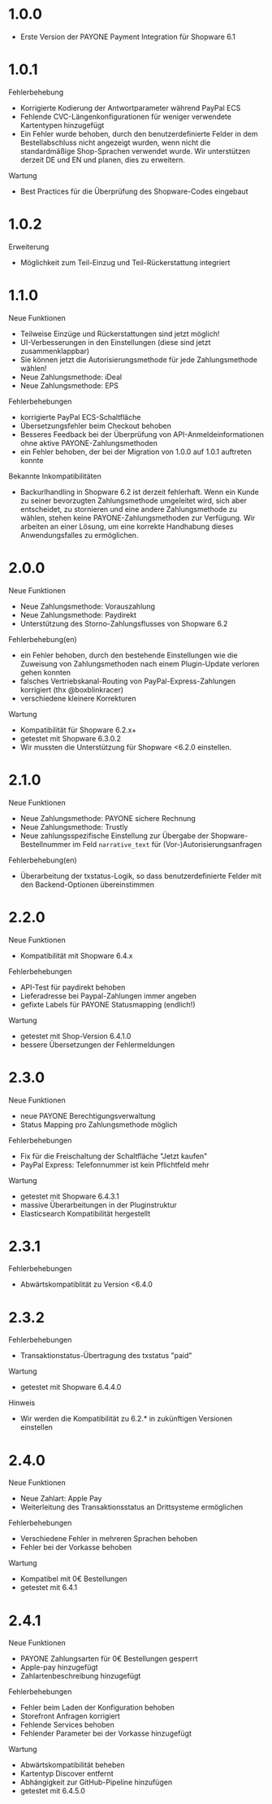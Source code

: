 # 1.0.0
- Erste Version der PAYONE Payment Integration für Shopware 6.1

# 1.0.1
Fehlerbehebung

* Korrigierte Kodierung der Antwortparameter während PayPal ECS
* Fehlende CVC-Längenkonfigurationen für weniger verwendete Kartentypen hinzugefügt
* Ein Fehler wurde behoben, durch den benutzerdefinierte Felder in dem Bestellabschluss nicht angezeigt wurden, wenn nicht die standardmäßige Shop-Sprachen verwendet wurde. Wir unterstützen derzeit DE und EN und planen, dies zu erweitern.

Wartung

* Best Practices für die Überprüfung des Shopware-Codes eingebaut

# 1.0.2
Erweiterung

* Möglichkeit zum Teil-Einzug und Teil-Rückerstattung integriert

# 1.1.0

Neue Funktionen

* Teilweise Einzüge und Rückerstattungen sind jetzt möglich!
* UI-Verbesserungen in den Einstellungen (diese sind jetzt zusammenklappbar)
* Sie können jetzt die Autorisierungsmethode für jede Zahlungsmethode wählen!
* Neue Zahlungsmethode: iDeal
* Neue Zahlungsmethode: EPS

Fehlerbehebungen

* korrigierte PayPal ECS-Schaltfläche
* Übersetzungsfehler beim Checkout behoben
* Besseres Feedback bei der Überprüfung von API-Anmeldeinformationen ohne aktive PAYONE-Zahlungsmethoden
* ein Fehler behoben, der bei der Migration von 1.0.0 auf 1.0.1 auftreten konnte

Bekannte Inkompatibilitäten

* Backurlhandling in Shopware 6.2 ist derzeit fehlerhaft. Wenn ein Kunde zu seiner bevorzugten Zahlungsmethode umgeleitet wird, sich aber entscheidet, zu stornieren und eine andere Zahlungsmethode zu wählen, stehen keine PAYONE-Zahlungsmethoden zur Verfügung. Wir arbeiten an einer Lösung, um eine korrekte Handhabung dieses Anwendungsfalles zu ermöglichen.

# 2.0.0

Neue Funktionen
 
* Neue Zahlungsmethode: Vorauszahlung
* Neue Zahlungsmethode: Paydirekt
* Unterstützung des Storno-Zahlungsflusses von Shopware 6.2
 
Fehlerbehebung(en)
 
* ein Fehler behoben, durch den bestehende Einstellungen wie die Zuweisung von Zahlungsmethoden nach einem Plugin-Update verloren gehen konnten
* falsches Vertriebskanal-Routing von PayPal-Express-Zahlungen korrigiert (thx @boxblinkracer)
* verschiedene kleinere Korrekturen
 
Wartung

* Kompatibilität für Shopware 6.2.x+
* getestet mit Shopware 6.3.0.2
* Wir mussten die Unterstützung für Shopware <6.2.0 einstellen.

# 2.1.0

Neue Funktionen

* Neue Zahlungsmethode: PAYONE sichere Rechnung
* Neue Zahlungsmethode: Trustly
* Neue zahlungsspezifische Einstellung zur Übergabe der Shopware-Bestellnummer im Feld `narrative_text` für (Vor-)Autorisierungsanfragen

Fehlerbehebung(en)

* Überarbeitung der txstatus-Logik, so dass benutzerdefinierte Felder mit den Backend-Optionen übereinstimmen

# 2.2.0

Neue Funktionen
 
* Kompatibilität mit Shopware 6.4.x
 
Fehlerbehebungen
 
* API-Test für paydirekt behoben
* Lieferadresse bei Paypal-Zahlungen immer angeben
* gefixte Labels für PAYONE Statusmapping (endlich!) 
 
Wartung
 
* getestet mit Shop-Version 6.4.1.0
* bessere Übersetzungen der Fehlermeldungen


# 2.3.0

Neue Funktionen
 
* neue PAYONE Berechtigungsverwaltung
* Status Mapping pro Zahlungsmethode möglich
 
Fehlerbehebungen
 
* Fix für die Freischaltung der Schaltfläche "Jetzt kaufen"
* PayPal Express: Telefonnummer ist kein Pflichtfeld mehr
 
Wartung
 
* getestet mit Shopware 6.4.3.1
* massive Überarbeitungen in der Pluginstruktur
* Elasticsearch Kompatibilität hergestellt

# 2.3.1

Fehlerbehebungen

* Abwärtskompatiblität zu Version <6.4.0

# 2.3.2

Fehlerbehebungen

* Transaktionstatus-Übertragung des txstatus "paid"

Wartung

* getestet mit Shopware 6.4.4.0

Hinweis

* Wir werden die Kompatibilität zu 6.2.* in zukünftigen Versionen einstellen

# 2.4.0

Neue Funktionen

* Neue Zahlart: Apple Pay
* Weiterleitung des Transaktionsstatus an Drittsysteme ermöglichen

Fehlerbehebungen

* Verschiedene Fehler in mehreren Sprachen behoben
* Fehler bei der Vorkasse behoben

Wartung

* Kompatibel mit 0€ Bestellungen
* getestet mit 6.4.1

# 2.4.1

Neue Funktionen

* PAYONE Zahlungsarten für 0€ Bestellungen gesperrt
* Apple-pay hinzugefügt
* Zahlartenbeschreibung hinzugefügt

Fehlerbehebungen

* Fehler beim Laden der Konfiguration behoben
* Storefront Anfragen korrigiert
* Fehlende Services behoben
* Fehlender Parameter bei der Vorkasse hinzugefügt

Wartung

* Abwärtskompatibilität beheben
* Kartentyp Discover entfernt
* Abhängigkeit zur GitHub-Pipeline hinzufügen
* getestet mit 6.4.5.0